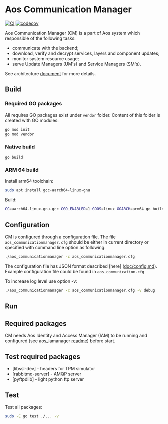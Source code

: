# Aos Communication Manager

[![CI](https://github.com/aoscloud/aos_communicationmanager/workflows/CI/badge.svg)](https://github.com/aoscloud/aos_communicationmanager/actions?query=workflow%3ACI)
[![codecov](https://codecov.io/gh/aoscloud/aos_communicationmanager/branch/main/graph/badge.svg?token=oTxsU7fc1y)](https://codecov.io/gh/aoscloud/aos_communicationmanager)

Aos Communication Manager (CM) is a part of Aos system which responsible of the following tasks:

* communicate with the backend;
* download, verify and decrypt services, layers and component updates;
* monitor system resource usage;
* serve Update Managers (UM's) and Service Managers (SM's).

See architecture [document](doc/architecture.md) for more details.

## Build

### Required GO packages

All requires GO packages exist under `vendor` folder. Content of this folder is created with GO modules:


```bash
go mod init
go mod vendor
```

### Native build

```bash
go build
```

### ARM 64 build

Install arm64 toolchain:

```bash
sudo apt install gcc-aarch64-linux-gnu
```

Build:

```bash
CC=aarch64-linux-gnu-gcc CGO_ENABLED=1 GOOS=linux GOARCH=arm64 go build
```

## Configuration

CM is configured through a configuration file. The file `aos_communicationmanager.cfg` should be either in current directory or specified with command line option as following:

```bash
./aos_communicationmanager -c aos_communicationmanager.cfg
```

The configuration file has JSON format described [here] ([doc/config.md](https://kb.epam.com/display/EPMDAEPRA/Communication+Manager+Configuration)). Example configuration file could be found in `aos_communication.cfg`

To increase log level use option -v:

```bash
./aos_communicationmanager -c aos_communicationmanager.cfg -v debug
```

## Run

## Required packages

CM needs Aos Identity and Access Manager (IAM) to be running and configured (see aos_iamanager [readme](https://gitpct.epam.com/epmd-aepr/aos_iamanager/blob/master/README.md)) before start.

## Test required packages

* [libssl-dev]  - headers for TPM simulator
* [rabbitmq-server] - AMQP server
* [pyftpdlib] - light python ftp server

## Test

Test all packages:

```bash
sudo -E go test ./... -v
```

